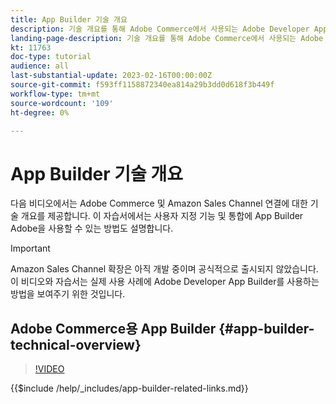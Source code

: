 ```yaml
---
title: App Builder 기술 개요
description: 기술 개요를 통해 Adobe Commerce에서 사용되는 Adobe Developer App Builder에 대해 알아봅니다
landing-page-description: 기술 개요를 통해 Adobe Commerce에서 사용되는 Adobe Developer App Builder에 대해 알아봅니다
kt: 11763
doc-type: tutorial
audience: all
last-substantial-update: 2023-02-16T00:00:00Z
source-git-commit: f593ff1158872340ea814a29b3dd0d618f3b449f
workflow-type: tm+mt
source-wordcount: '109'
ht-degree: 0%

---
```



# App Builder 기술 개요

다음 비디오에서는 Adobe Commerce 및 Amazon Sales Channel 연결에 대한 기술 개요를 제공합니다. 이 자습서에서는 사용자 지정 기능 및 통합에 App Builder Adobe을 사용할 수 있는 방법도 설명합니다.

>[!IMPORTANT]
>
>Amazon Sales Channel 확장은 아직 개발 중이며 공식적으로 출시되지 않았습니다.  이 비디오와 자습서는 실제 사용 사례에 Adobe Developer App Builder를 사용하는 방법을 보여주기 위한 것입니다.


## Adobe Commerce용 App Builder {#app-builder-technical-overview}

>[!VIDEO](https://video.tv.adobe.com/v/3413512)

{{$include /help/_includes/app-builder-related-links.md}}
